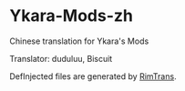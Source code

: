 # Ykara-Mods-zh
Chinese translation for Ykara's Mods

Translator: duduluu, Biscuit

DefInjected files are generated by [RimTrans](https://github.com/duduluu/RimTrans).
